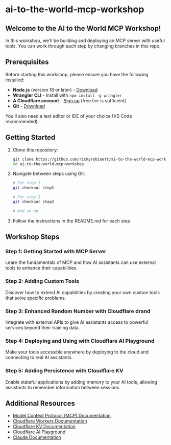 # ai-to-the-world-mcp-workshop

## Welcome to the AI to the World MCP Workshop!

In this workshop, we'll be building and deploying an MCP server with useful tools. You can work through each step by changing branches in this repo.

## Prerequisites

Before starting this workshop, please ensure you have the following installed:

- **Node.js** (version 18 or later) - [Download](https://nodejs.org/)
- **Wrangler CLI** - Install with `npm install -g wrangler`
- **A Cloudflare account** - [Sign up](https://dash.cloudflare.com/sign-up) (free tier is sufficient)
- **Git** - [Download](https://git-scm.com/downloads)

You'll also need a text editor or IDE of your choice (VS Code recommended).

## Getting Started

1. Clone this repository:
   ```bash
   git clone https://github.com/rickyrobinett/ai-to-the-world-mcp-workshop.git
   cd ai-to-the-world-mcp-workshop
   ```

2. Navigate between steps using Git:
   ```bash
   # For step 1
   git checkout step1
   
   # For step 2
   git checkout step2
   
   # And so on...
   ```

3. Follow the instructions in the README.md for each step

## Workshop Steps

### Step 1: Getting Started with MCP Server
Learn the fundamentals of MCP and how AI assistants can use external tools to enhance their capabilities.

### Step 2: Adding Custom Tools
Discover how to extend AI capabilities by creating your own custom tools that solve specific problems.

### Step 3: Enhanced Random Number with Cloudflare drand
Integrate with external APIs to give AI assistants access to powerful services beyond their training data.

### Step 4: Deploying and Using with Cloudflare AI Playground
Make your tools accessible anywhere by deploying to the cloud and connecting to real AI assistants.

### Step 5: Adding Persistence with Cloudflare KV
Enable stateful applications by adding memory to your AI tools, allowing assistants to remember information between sessions.

## Additional Resources

- [Model Context Protocol (MCP) Documentation](https://modelcontextprotocol.io/)
- [Cloudflare Workers Documentation](https://developers.cloudflare.com/workers/)
- [Cloudflare KV Documentation](https://developers.cloudflare.com/workers/runtime-apis/kv/)
- [Cloudflare AI Playground](https://playground.ai.cloudflare.com/)
- [Claude Documentation](https://docs.anthropic.com/claude/)
